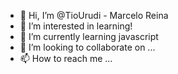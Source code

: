 - 👋 Hi, I’m @TioUrudi - Marcelo Reina
- 👀 I’m interested in learning!
- 🌱 I’m currently learning javascript
- 💞️ I’m looking to collaborate on ...
- 📫 How to reach me ...

<!---
TioUrudi/TioUrudi is a ✨ special ✨ repository because its `README.md` (this file) appears on your GitHub profile.
You can click the Preview link to take a look at your changes.
--->
